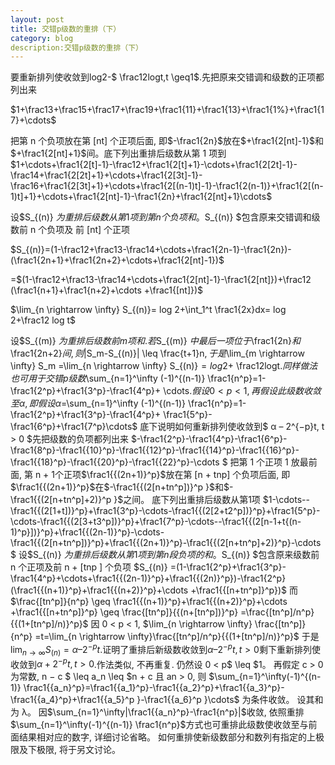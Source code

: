 ```yaml
---
layout: post
title: 交错p级数的重排（下）
category: blog
description:交错p级数的重排（下）
---
```

要重新排列使收敛到log2-$ \frac12logt,t \geq1$.先把原来交错调和级数的正项都列出来

$1+\frac13+\frac15+\frac17+\frac19+\frac1{11}+\frac1{13}+\frac1{1%}+\frac1{17}+\cdots$

把第 n 个负项放在第 [nt] 个正项后面, 即$-\frac1{2n}$放在$+\frac1{2[nt]-1}$和$+\frac1{2[nt]+1}$间。底下列出重排后级数从第 1 项到
$1+\cdots+\frac1{2[t]-1}-\frac12+\frac1{2[t]+1}-\cdots+\frac1{2[2t]-1}-\frac14+\frac1{2[2t]+1}+\cdots+\frac1{2[3t]-1}-\frac16+\frac1{2[3t]+1}+\cdots+\frac1{2[(n-1)t]-1}-\frac1{2(n-1)}+\frac1{2[(n-1)t]+1}+\cdots+\frac1{2[nt]-1}-\frac1{2n}+\frac1{2[nt]+1}\cdots$

设$S_{(n)} $为重排后级数从第 1 项到第 n 个负项和。$S_{(n)} $包含原来交错调和级数前 n 个负项及 前 [nt] 个正项

$S_{(n)}=(1-\frac12+\frac13-\frac14+\cdots+\frac1{2n-1}-\frac1{2n})-(\frac1{2n+1}+\frac1{2n+2}+\cdots+\frac1{2[nt]-1})$

=$(1-\frac12+\frac13-\frac14+\cdots+\frac1{2[nt]-1}-\frac1{2[nt]})+\frac12 (\frac1{n+1}+\frac1{n+2}+\cdots +\frac1{[nt]})$

$\lim_{n \rightarrow  \infty} S_{(n)}= log 2+\int_1^t \frac1{2x}dx= log 2+\frac12 log t$

设$S_{(m)} $为重排后级数前 m 项和. 若$S_{(m)} $中最后一项位于$\frac1{2n}$和$\frac1{2n+2}$间,则$|S_m-S_{(n)}| \leq \frac{t+1}n$,于是$\lim_{m \rightarrow  \infty} S_m =\lim_{n \rightarrow  \infty} S_{(n)}$=log2+$ \frac12logt$.
同样做法也可用于交错p级数$\sum_{n=1}^\infty (-1)^{(n-1)} \frac1{n^p}=1-\frac1{2^p}+\frac1{3^p}-\frac1{4^p}+ \cdots$. 假设 0 < p < 1,再假设此级数收敛至α, 即假设
α=$\sum_{n=1}^\infty (-1)^{(n-1)} \frac1{n^p}=1-\frac1{2^p}+\frac1{3^p}-\frac1{4^p}+ \frac1{5^p}-\frac1{6^p}+\frac1{7^p}\cdots$
底下说明如何重新排列使收敛到$ α – 2^{−p}t, t > 0 $先把级数的负项都列出来
$-\frac1{2^p}-\frac1{4^p}-\frac1{6^p}-\frac1{8^p}-\frac1{{10}^p}-\frac1{{12}^p}-\frac1{{14}^p}-\frac1{{16}^p}-\frac1{{18}^p}-\frac1{{20}^p}-\frac1{{22}^p}-\cdots $
把第 1 个正项 1 放最前面, 第 n + 1个正项$\frac1{{(2n+1)}^p}$放在第 [n + tnp] 个负项后面, 即$\frac1{{(2n+1)}^p}$在$-\frac1{{(2[n+tn^p])}^p }$和$-\frac1{{(2[n+tn^p]+2)}^p }$之间。 底下列出重排后级数从第1项
$1-\cdots--\frac1{{(2[1+t])}^p}+\frac1{3^p}-\cdots-\frac1{{(2[2+t2^p])}^p}+\frac1{5^p}-\cdots-\frac1{{(2[3+t3^p])}^p}+\frac1{7^p}-\cdots--\frac1{{(2[n-1+t{(n-1)^p}])}^p}+\frac1{{(2n-1)}^p}-\cdots-\frac1{{(2[n+tn^p])}^p}+\frac1{{(2n+1)}^p}-\frac1{{(2[n+tn^p]+2)}^p}-\cdots $
设$S_{(n)} $为重排后级数从第1项到第n段负项的和。$S_{(n)} $包含原来级数前 n 个正项及前 n + [tnp ] 个负项
$S_{(n)} =(1-\frac1{2^p}+\frac1{3^p}-\frac1{4^p}+\cdots+\frac1{{(2n-1)}^p}+\frac1{{(2n)}^p})-\frac1{2^p}(\frac1{{(n+1)}^p}+\frac1{{(n+2)}^p}+\cdots +\frac1{{[n+tn^p]}^p})$
而$\frac{[tn^p]}{n^p} \geq \frac1{{(n+1)}^p}+\frac1{{(n+2)}^p}+\cdots +\frac1{{[n+tn^p]}^p} \geq \frac{[tn^p]}{{(n+[tn^p])}^p} =\frac{[tn^p]/n^p}{{(1+[tn^p]/n)}^p}$
因 0 < p < 1, $\lim_{n \rightarrow  \infty} \frac{[tn^p]}{n^p} =t=\lim_{n \rightarrow  \infty}\frac{[tn^p]/n^p}{{(1+[tn^p]/n)}^p}$
于是$\lim_{n \rightarrow  \infty} S_{(n)}= α – 2^{−p}t$.证明了重排后新级数收敛到$α – 2^{−p}t,t>0$剩下重新排列使收敛到$α + 2^{−p}t,t>0$.作法类似, 不再重复.
仍然设 0 < p$ \leq $1。 再假定 c > 0 为常数, n − c $ \leq a_n \leq $n + c 且 an  > 0, 则
$\sum_{n=1}^\infty(-1)^{(n-1)} \frac1{{a_n}^p}=\frac1{{a_1}^p}-\frac1{{a_2}^p}+\frac1{{a_3}^p}-\frac1{{a_4}^p}+\frac1{{a_5}^p }-\frac1{{a_6}^p }\cdots$
为条件收敛。 设其和为 λ。 因$\sum_{n=1}^\infty|\frac1{{a_n}^p}-\frac1{n^p}|$收敛, 依照重排$\sum_{n=1}^\infty(-1)^{(n-1)} \frac1{n^p}$方式也可重排此级数使收敛至与前面结果相对应的数字, 详细讨论省略。
如何重排使新级数部分和数列有指定的上极限及下极限, 将于另文讨论。


